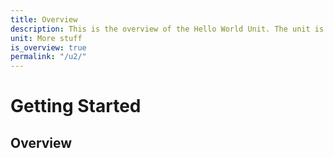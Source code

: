 ```yaml
---
title: Overview
description: This is the overview of the Hello World Unit. The unit is the best of all worlds. The good world is the good news and hello goodday
unit: More stuff
is_overview: true
permalink: "/u2/"
---
```


# Getting Started

## Overview
